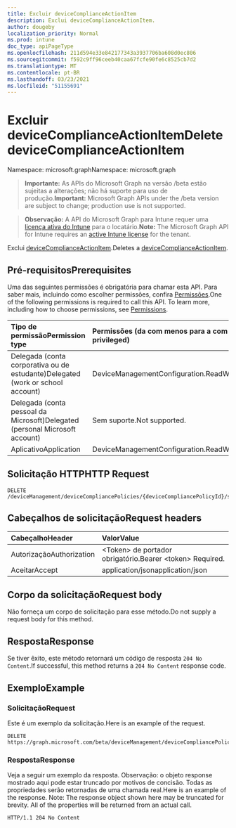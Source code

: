 ```yaml
---
title: Excluir deviceComplianceActionItem
description: Exclui deviceComplianceActionItem.
author: dougeby
localization_priority: Normal
ms.prod: intune
doc_type: apiPageType
ms.openlocfilehash: 211d594e33e842177343a3937706ba608d0ec806
ms.sourcegitcommit: f592c9ff96ceeb40caa67fcfe90fe6c8525cb7d2
ms.translationtype: MT
ms.contentlocale: pt-BR
ms.lasthandoff: 03/23/2021
ms.locfileid: "51155691"
---
```

# <a name="delete-devicecomplianceactionitem"></a><span data-ttu-id="598c5-103">Excluir deviceComplianceActionItem</span><span class="sxs-lookup"><span data-stu-id="598c5-103">Delete deviceComplianceActionItem</span></span>

<span data-ttu-id="598c5-104">Namespace: microsoft.graph</span><span class="sxs-lookup"><span data-stu-id="598c5-104">Namespace: microsoft.graph</span></span>

> <span data-ttu-id="598c5-105">**Importante:** As APIs do Microsoft Graph na versão /beta estão sujeitas a alterações; não há suporte para uso de produção.</span><span class="sxs-lookup"><span data-stu-id="598c5-105">**Important:** Microsoft Graph APIs under the /beta version are subject to change; production use is not supported.</span></span>

> <span data-ttu-id="598c5-106">**Observação:** A API do Microsoft Graph para Intune requer uma [licença ativa do Intune](https://go.microsoft.com/fwlink/?linkid=839381) para o locatário.</span><span class="sxs-lookup"><span data-stu-id="598c5-106">**Note:** The Microsoft Graph API for Intune requires an [active Intune license](https://go.microsoft.com/fwlink/?linkid=839381) for the tenant.</span></span>

<span data-ttu-id="598c5-107">Exclui [deviceComplianceActionItem](../resources/intune-deviceconfig-devicecomplianceactionitem.md).</span><span class="sxs-lookup"><span data-stu-id="598c5-107">Deletes a [deviceComplianceActionItem](../resources/intune-deviceconfig-devicecomplianceactionitem.md).</span></span>

## <a name="prerequisites"></a><span data-ttu-id="598c5-108">Pré-requisitos</span><span class="sxs-lookup"><span data-stu-id="598c5-108">Prerequisites</span></span>
<span data-ttu-id="598c5-p101">Uma das seguintes permissões é obrigatória para chamar esta API. Para saber mais, incluindo como escolher permissões, confira [Permissões](/graph/permissions-reference).</span><span class="sxs-lookup"><span data-stu-id="598c5-p101">One of the following permissions is required to call this API. To learn more, including how to choose permissions, see [Permissions](/graph/permissions-reference).</span></span>

|<span data-ttu-id="598c5-111">Tipo de permissão</span><span class="sxs-lookup"><span data-stu-id="598c5-111">Permission type</span></span>|<span data-ttu-id="598c5-112">Permissões (da com menos para a com mais privilégios)</span><span class="sxs-lookup"><span data-stu-id="598c5-112">Permissions (from least to most privileged)</span></span>|
|:---|:---|
|<span data-ttu-id="598c5-113">Delegada (conta corporativa ou de estudante)</span><span class="sxs-lookup"><span data-stu-id="598c5-113">Delegated (work or school account)</span></span>|<span data-ttu-id="598c5-114">DeviceManagementConfiguration.ReadWrite.All</span><span class="sxs-lookup"><span data-stu-id="598c5-114">DeviceManagementConfiguration.ReadWrite.All</span></span>|
|<span data-ttu-id="598c5-115">Delegada (conta pessoal da Microsoft)</span><span class="sxs-lookup"><span data-stu-id="598c5-115">Delegated (personal Microsoft account)</span></span>|<span data-ttu-id="598c5-116">Sem suporte.</span><span class="sxs-lookup"><span data-stu-id="598c5-116">Not supported.</span></span>|
|<span data-ttu-id="598c5-117">Aplicativo</span><span class="sxs-lookup"><span data-stu-id="598c5-117">Application</span></span>|<span data-ttu-id="598c5-118">DeviceManagementConfiguration.ReadWrite.All</span><span class="sxs-lookup"><span data-stu-id="598c5-118">DeviceManagementConfiguration.ReadWrite.All</span></span>|

## <a name="http-request"></a><span data-ttu-id="598c5-119">Solicitação HTTP</span><span class="sxs-lookup"><span data-stu-id="598c5-119">HTTP Request</span></span>
<!-- {
  "blockType": "ignored"
}
-->
``` http
DELETE /deviceManagement/deviceCompliancePolicies/{deviceCompliancePolicyId}/scheduledActionsForRule/{deviceComplianceScheduledActionForRuleId}/scheduledActionConfigurations/{deviceComplianceActionItemId}
```

## <a name="request-headers"></a><span data-ttu-id="598c5-120">Cabeçalhos de solicitação</span><span class="sxs-lookup"><span data-stu-id="598c5-120">Request headers</span></span>
|<span data-ttu-id="598c5-121">Cabeçalho</span><span class="sxs-lookup"><span data-stu-id="598c5-121">Header</span></span>|<span data-ttu-id="598c5-122">Valor</span><span class="sxs-lookup"><span data-stu-id="598c5-122">Value</span></span>|
|:---|:---|
|<span data-ttu-id="598c5-123">Autorização</span><span class="sxs-lookup"><span data-stu-id="598c5-123">Authorization</span></span>|<span data-ttu-id="598c5-124">&lt;Token&gt; de portador obrigatório.</span><span class="sxs-lookup"><span data-stu-id="598c5-124">Bearer &lt;token&gt; Required.</span></span>|
|<span data-ttu-id="598c5-125">Aceitar</span><span class="sxs-lookup"><span data-stu-id="598c5-125">Accept</span></span>|<span data-ttu-id="598c5-126">application/json</span><span class="sxs-lookup"><span data-stu-id="598c5-126">application/json</span></span>|

## <a name="request-body"></a><span data-ttu-id="598c5-127">Corpo da solicitação</span><span class="sxs-lookup"><span data-stu-id="598c5-127">Request body</span></span>
<span data-ttu-id="598c5-128">Não forneça um corpo de solicitação para esse método.</span><span class="sxs-lookup"><span data-stu-id="598c5-128">Do not supply a request body for this method.</span></span>

## <a name="response"></a><span data-ttu-id="598c5-129">Resposta</span><span class="sxs-lookup"><span data-stu-id="598c5-129">Response</span></span>
<span data-ttu-id="598c5-130">Se tiver êxito, este método retornará um código de resposta `204 No Content`.</span><span class="sxs-lookup"><span data-stu-id="598c5-130">If successful, this method returns a `204 No Content` response code.</span></span>

## <a name="example"></a><span data-ttu-id="598c5-131">Exemplo</span><span class="sxs-lookup"><span data-stu-id="598c5-131">Example</span></span>

### <a name="request"></a><span data-ttu-id="598c5-132">Solicitação</span><span class="sxs-lookup"><span data-stu-id="598c5-132">Request</span></span>
<span data-ttu-id="598c5-133">Este é um exemplo da solicitação.</span><span class="sxs-lookup"><span data-stu-id="598c5-133">Here is an example of the request.</span></span>
``` http
DELETE https://graph.microsoft.com/beta/deviceManagement/deviceCompliancePolicies/{deviceCompliancePolicyId}/scheduledActionsForRule/{deviceComplianceScheduledActionForRuleId}/scheduledActionConfigurations/{deviceComplianceActionItemId}
```

### <a name="response"></a><span data-ttu-id="598c5-134">Resposta</span><span class="sxs-lookup"><span data-stu-id="598c5-134">Response</span></span>
<span data-ttu-id="598c5-p102">Veja a seguir um exemplo da resposta. Observação: o objeto response mostrado aqui pode estar truncado por motivos de concisão. Todas as propriedades serão retornadas de uma chamada real.</span><span class="sxs-lookup"><span data-stu-id="598c5-p102">Here is an example of the response. Note: The response object shown here may be truncated for brevity. All of the properties will be returned from an actual call.</span></span>
``` http
HTTP/1.1 204 No Content
```




